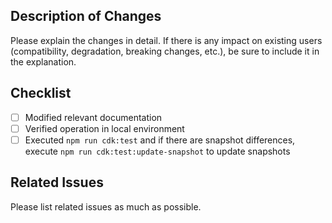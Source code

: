## Description of Changes

Please explain the changes in detail.
If there is any impact on existing users (compatibility, degradation, breaking changes, etc.), be sure to include it in the explanation.

## Checklist

- [ ] Modified relevant documentation
- [ ] Verified operation in local environment
- [ ] Executed `npm run cdk:test` and if there are snapshot differences, execute `npm run cdk:test:update-snapshot` to update snapshots

## Related Issues

Please list related issues as much as possible.
